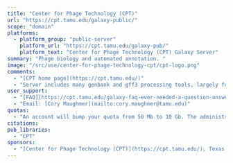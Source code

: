 ```yaml
---
title: "Center for Phage Technology (CPT)"
url: "https://cpt.tamu.edu/galaxy-public/"
scope: "domain"
platforms:
  - platform_group: "public-server"
    platform_url: "https://cpt.tamu.edu/galaxy-pub/"
    platform_text: "Center for Phage Technology (CPT) Galaxy Server"
summary: "Phage biology and automated annotation. "
image: "/src/use/center-for-phage-technology-cpt/cpt-logo.png"
comments:
  - "[CPT home page](https://cpt.tamu.edu/)"
  - "Server includes many genbank and gff3 processing tools, largely focused on annotation of phages."
user_support:
  - "[FAQ](https://cpt.tamu.edu/galaxy-faq-ever-needed-a-question-answered/)"
  - "Email: [Cory Maughmer](mailto:cory.maughmer@tamu.edu)"
quotas:
  - "An account will bump your quota from 50 Mb to 10 Gb. The administrator can increase your quota on request."
citations:
pub_libraries:
  - "CPT"
sponsors:
  - "[Center for Phage Technology (CPT)](https://cpt.tamu.edu/), Texas A&M University"
---
```

